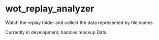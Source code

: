 wot_replay_analyzer
===================

Watch the replay folder and collect the data represented by file names.

Currently in development, handles mockup Data.
